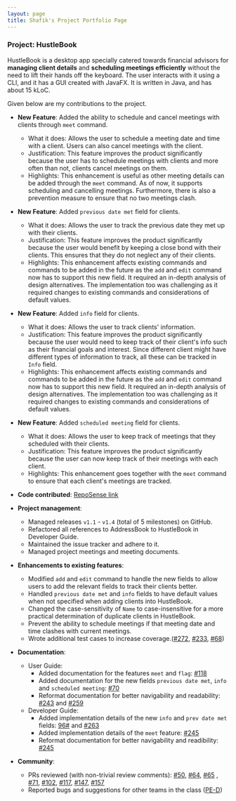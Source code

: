 ```yaml
---
layout: page
title: Shafik's Project Portfolio Page
---
```


### Project: HustleBook

HustleBook is a desktop app specially catered towards financial advisors for **managing client details** and **scheduling meetings efficiently** without the need to lift their hands off the keyboard.
The user interacts with it using a CLI, and it has a GUI created with JavaFX. It is written in Java, and has about 15 kLoC.

Given below are my contributions to the project.

* **New Feature**: Added the ability to schedule and cancel meetings with clients through `meet` command.
    * What it does: Allows the user to schedule a meeting date and time with a client. Users can also cancel meetings with the client.
    * Justification: This feature improves the product significantly because the user has to schedule meetings with clients and more often than not, clients cancel meetings on them. 
    * Highlights: This enhancement is useful as other meeting details can be added through the `meet` command. As of now, it supports scheduling and cancelling meetings. Furthermore, there is also a prevention measure to ensure that no two meetings clash.

* **New Feature**: Added `previous date met` field for clients.
    * What it does: Allows the user to track the previous date they met up with their clients.
    * Justification: This feature improves the product significantly because the user would benefit by keeping a close bond with their clients. This ensures that they do not neglect any of their clients.
    * Highlights: This enhancement affects existing commands and commands to be added in the future as the `add` and `edit` command now has to support this new field. It required an in-depth analysis of design alternatives. The implementation too was challenging as it required changes to existing commands and considerations of default values.

* **New Feature**: Added `info` field for clients.
    * What it does: Allows the user to track clients' information. 
    * Justification: This feature improves the product significantly because the user would need to keep track of their client's info such as their financial goals and interest. Since different client might have different types of information to track, all these can be tracked in `Info` field.
    * Highlights: This enhancement affects existing commands and commands to be added in the future as the `add` and `edit` command now has to support this new field. It required an in-depth analysis of design alternatives. The implementation too was challenging as it required changes to existing commands and considerations of default values.

* **New Feature**: Added `scheduled meeting` field for clients.
  * What it does: Allows the user to keep track of meetings that they scheduled with their clients. 
  * Justification: This feature improves the product significantly because the user can now keep track of their meetings with each client.
  * Highlights: This enhancement goes together with the `meet` command to ensure that each client's meetings are tracked. 


* **Code contributed**: [RepoSense link](https://nus-cs2103-ay2122s2.github.io/tp-dashboard/?search=ad-nap&sort=groupTitle&sortWithin=title&timeframe=commit&mergegroup=&groupSelect=groupByRepos&breakdown=true&checkedFileTypes=docs~functional-code~test-code~other&since=2022-02-18)

* **Project management**:
    * Managed releases `v1.1` - `v1.4` (total of 5 milestones) on GitHub.
    * Refactored all references to AddressBook to HustleBook in Developer Guide.
    * Maintained the issue tracker and adhere to it.
    * Managed project meetings and meeting documents.

* **Enhancements to existing features**:
    * Modified `add` and `edit` command to handle the new fields to allow users to add the relevant fields to track their clients better.
    * Handled `previous date met` and `info` fields to have default values when not specified when adding clients into HustleBook.
    * Changed the case-sensitivity of `Name` to case-insensitive for a more practical determination of duplicate clients in HustleBook.
    * Prevent the ability to schedule meetings if that meeting date and time clashes with current meetings.
    * Wrote additional test cases to increase coverage.([\#272](https://github.com/AY2122S2-CS2103T-W15-2/tp/pull/272), [\#233](https://github.com/AY2122S2-CS2103T-W15-2/tp/pull/233), [\#68](https://github.com/AY2122S2-CS2103T-W15-2/tp/pull/68))

* **Documentation**:
    * User Guide:
        * Added documentation for the features `meet` and `flag`: [\#118](https://github.com/AY2122S2-CS2103T-W15-2/tp/pull/118)
        * Added documentation for the new fields `previous date met`, `info` and `scheduled meeting`: [\#70](https://github.com/AY2122S2-CS2103T-W15-2/tp/pull/70)
        * Reformat documentation for better navigability and readability: [\#243](https://github.com/AY2122S2-CS2103T-W15-2/tp/pull/243) and [\#259](https://github.com/AY2122S2-CS2103T-W15-2/tp/pull/259)
    * Developer Guide:
        * Added implementation details of the new `info` and `prev date met` fields: [96\#](https://github.com/AY2122S2-CS2103T-W15-2/tp/pull/96) and [\#263](https://github.com/AY2122S2-CS2103T-W15-2/tp/pull/263)
        * Added implementation details of the `meet` feature: [\#245](https://github.com/AY2122S2-CS2103T-W15-2/tp/pull/245)
        * Reformat documentation for better navigability and readibility: [\#245](https://github.com/AY2122S2-CS2103T-W15-2/tp/pull/245)

* **Community**:
    * PRs reviewed (with non-trivial review comments): [\#50](https://github.com/AY2122S2-CS2103T-W15-2/tp/pull/50), [\#64](https://github.com/AY2122S2-CS2103T-W15-2/tp/pull/64), [\#65](https://github.com/AY2122S2-CS2103T-W15-2/tp/pull/65)
  , [\#71](https://github.com/AY2122S2-CS2103T-W15-2/tp/pull/71), [\#102](https://github.com/AY2122S2-CS2103T-W15-2/tp/pull/102), [\#117](https://github.com/AY2122S2-CS2103T-W15-2/tp/pull/117), [\#147](https://github.com/AY2122S2-CS2103T-W15-2/tp/pull/147), [\#157](https://github.com/AY2122S2-CS2103T-W15-2/tp/pull/157)
    * Reported bugs and suggestions for other teams in the class ([PE-D](https://github.com/AD-NAP/ped/issues))
